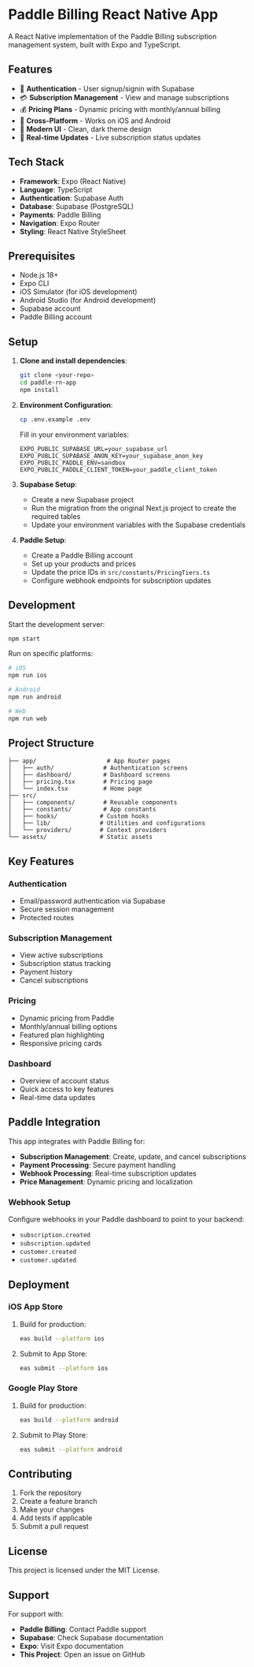 # Paddle Billing React Native App

A React Native implementation of the Paddle Billing subscription management system, built with Expo and TypeScript.

## Features

- 🔐 **Authentication** - User signup/signin with Supabase
- 💳 **Subscription Management** - View and manage subscriptions
- 💰 **Pricing Plans** - Dynamic pricing with monthly/annual billing
- 📱 **Cross-Platform** - Works on iOS and Android
- 🎨 **Modern UI** - Clean, dark theme design
- 🔄 **Real-time Updates** - Live subscription status updates

## Tech Stack

- **Framework**: Expo (React Native)
- **Language**: TypeScript
- **Authentication**: Supabase Auth
- **Database**: Supabase (PostgreSQL)
- **Payments**: Paddle Billing
- **Navigation**: Expo Router
- **Styling**: React Native StyleSheet

## Prerequisites

- Node.js 18+
- Expo CLI
- iOS Simulator (for iOS development)
- Android Studio (for Android development)
- Supabase account
- Paddle Billing account

## Setup

1. **Clone and install dependencies**:
   ```bash
   git clone <your-repo>
   cd paddle-rn-app
   npm install
   ```

2. **Environment Configuration**:
   ```bash
   cp .env.example .env
   ```
   
   Fill in your environment variables:
   ```
   EXPO_PUBLIC_SUPABASE_URL=your_supabase_url
   EXPO_PUBLIC_SUPABASE_ANON_KEY=your_supabase_anon_key
   EXPO_PUBLIC_PADDLE_ENV=sandbox
   EXPO_PUBLIC_PADDLE_CLIENT_TOKEN=your_paddle_client_token
   ```

3. **Supabase Setup**:
   - Create a new Supabase project
   - Run the migration from the original Next.js project to create the required tables
   - Update your environment variables with the Supabase credentials

4. **Paddle Setup**:
   - Create a Paddle Billing account
   - Set up your products and prices
   - Update the price IDs in `src/constants/PricingTiers.ts`
   - Configure webhook endpoints for subscription updates

## Development

Start the development server:

```bash
npm start
```

Run on specific platforms:

```bash
# iOS
npm run ios

# Android
npm run android

# Web
npm run web
```

## Project Structure

```
├── app/                    # App Router pages
│   ├── auth/              # Authentication screens
│   ├── dashboard/         # Dashboard screens
│   ├── pricing.tsx        # Pricing page
│   └── index.tsx          # Home page
├── src/
│   ├── components/        # Reusable components
│   ├── constants/         # App constants
│   ├── hooks/            # Custom hooks
│   ├── lib/              # Utilities and configurations
│   └── providers/        # Context providers
└── assets/               # Static assets
```

## Key Features

### Authentication
- Email/password authentication via Supabase
- Secure session management
- Protected routes

### Subscription Management
- View active subscriptions
- Subscription status tracking
- Payment history
- Cancel subscriptions

### Pricing
- Dynamic pricing from Paddle
- Monthly/annual billing options
- Featured plan highlighting
- Responsive pricing cards

### Dashboard
- Overview of account status
- Quick access to key features
- Real-time data updates

## Paddle Integration

This app integrates with Paddle Billing for:

- **Subscription Management**: Create, update, and cancel subscriptions
- **Payment Processing**: Secure payment handling
- **Webhook Processing**: Real-time subscription updates
- **Price Management**: Dynamic pricing and localization

### Webhook Setup

Configure webhooks in your Paddle dashboard to point to your backend:
- `subscription.created`
- `subscription.updated` 
- `customer.created`
- `customer.updated`

## Deployment

### iOS App Store

1. Build for production:
   ```bash
   eas build --platform ios
   ```

2. Submit to App Store:
   ```bash
   eas submit --platform ios
   ```

### Google Play Store

1. Build for production:
   ```bash
   eas build --platform android
   ```

2. Submit to Play Store:
   ```bash
   eas submit --platform android
   ```

## Contributing

1. Fork the repository
2. Create a feature branch
3. Make your changes
4. Add tests if applicable
5. Submit a pull request

## License

This project is licensed under the MIT License.

## Support

For support with:
- **Paddle Billing**: Contact Paddle support
- **Supabase**: Check Supabase documentation
- **Expo**: Visit Expo documentation
- **This Project**: Open an issue on GitHub